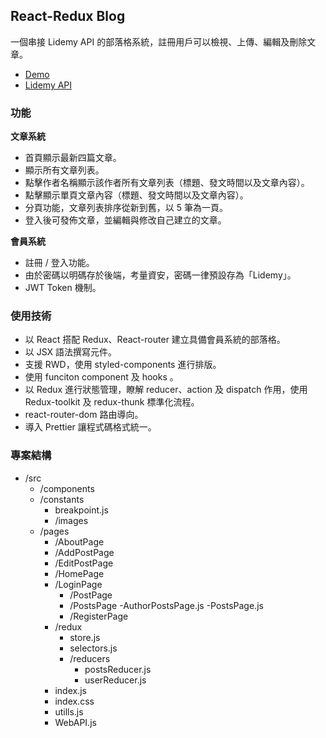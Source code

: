 ## React-Redux Blog

一個串接 Lidemy API 的部落格系統，註冊用戶可以檢視、上傳、編輯及刪除文章。

- [Demo](https://v61265.github.io/redux-blog/#/)
- [Lidemy API](https://github.com/Lidemy/lidemy-student-json-api-server)

### 功能

**文章系統**

- 首頁顯示最新四篇文章。
- 顯示所有文章列表。
- 點擊作者名稱顯示該作者所有文章列表（標題、發文時間以及文章內容）。
- 點擊顯示單頁文章內容（標題、發文時間以及文章內容）。
- 分頁功能，文章列表排序從新到舊，以 5 筆為一頁。
- 登入後可發佈文章，並編輯與修改自己建立的文章。

**會員系統**

- 註冊 / 登入功能。
- 由於密碼以明碼存於後端，考量資安，密碼一律預設存為「Lidemy」。
- JWT Token 機制。

### 使用技術

- 以 React 搭配 Redux、React-router 建立具備會員系統的部落格。
- 以 JSX 語法撰寫元件。
- 支援 RWD，使用 styled-components 進行排版。
- 使用 funciton component 及 hooks 。
- 以 Redux 進行狀態管理，瞭解 reducer、action 及 dispatch 作用，使用 Redux-toolkit 及 redux-thunk 標準化流程。
- react-router-dom 路由導向。
- 導入 Prettier 讓程式碼格式統一。

### 專案結構

- /src
  - /components
  - /constants
    - breakpoint.js
    - /images
  - /pages 
    - /AboutPage 
    - /AddPostPage 
    - /EditPostPage 
    - /HomePage
    - /LoginPage
      - /PostPage
      - /PostsPage
        -AuthorPostsPage.js
        -PostsPage.js
      - /RegisterPage
    - /redux
      - store.js
      - selectors.js
      - /reducers
        - postsReducer.js
        - userReducer.js
    - index.js
    - index.css
    - utills.js
    - WebAPI.js
